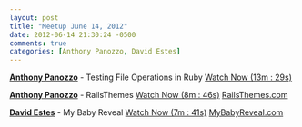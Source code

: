 ```yaml
---
layout: post
title: "Meetup June 14, 2012"
date: 2012-06-14 21:30:24 -0500
comments: true
categories: [Anthony Panozzo, David Estes]
---
```


**[Anthony Panozzo](https://twitter.com/panozzaj)** - Testing File Operations in Ruby
[Watch Now (13m : 29s)](http://podcast.404dev.com/episodes/070_Anthony_Panozzo-Testing_File_Operations_in_Ruby.m4v)


**[Anthony Panozzo](https://twitter.com/panozzaj)** - RailsThemes
[Watch Now (8m : 46s)](http://podcast.404dev.com/episodes/071_Anthony_Panozzo-RailsThemes.m4v)
[RailsThemes.com](http://railsthemes.com)


**[David Estes](https://twitter.com/davydotcom)** - My Baby Reveal
[Watch Now (7m : 41s)](http://podcast.404dev.com/episodes/072_David_Estes-My_Baby_Reveal.m4v)
[MyBabyReveal.com](http://mybabyreveal.com)
